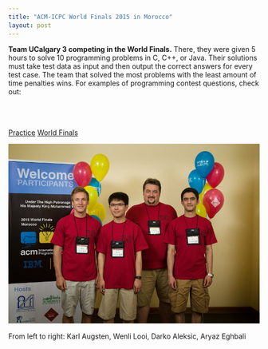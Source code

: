 ```yaml
---
title: "ACM-ICPC World Finals 2015 in Morocco"
layout: post
---
```


<div class="col-md-6 col-lg-6">

<strong>Team UCalgary 3 competing in the World Finals.</strong>
There, they were given 5 hours to solve 10 programming problems in C, C++, or Java. Their solutions must take test data as input and then output the correct answers for every test case. The team that solved the most problems with the least amount of time penalties wins.
For examples of programming contest questions, check out:

<!-- Links to example questions -->
<br><br>   
<a class="btn btn-primary btn-sm" href="/contests/practice" role="button">Practice</a>
<a class="btn btn-danger btn-sm" href="http://icpc.baylor.edu/worldfinals/problems/icpc2015.pdf" role="button">World Finals</a>
</div>

<div class="col-md-6 col-lg-6">		

<img class="img-responsive" src="/img/world-finals-team.jpg" alt="World finals team">
<p class="text-center">
From left to right: Karl Augsten, Wenli Looi, Darko Aleksic, Aryaz Eghbali
</p>
</div>
